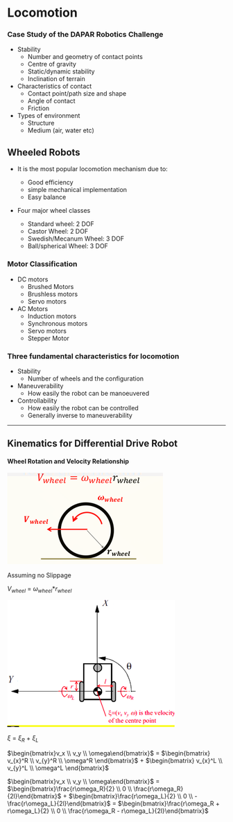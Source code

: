 <script type="text/javascript" charset="utf-8" 
src="https://cdn.mathjax.org/mathjax/latest/MathJax.js?config=TeX-AMS-MML_HTMLorMML,
https://vincenttam.github.io/javascripts/MathJaxLocal.js"></script>

# Locomotion

### Case Study of the DAPAR Robotics Challenge

- Stability
  - Number and geometry of contact points
  - Centre of gravity
  - Static/dynamic stability
  - Inclination of terrain
- Characteristics of contact
  - Contact point/path size and shape
  - Angle of contact
  - Friction
- Types of environment
  - Structure
  - Medium (air, water etc)

## Wheeled Robots

- It is the most popular locomotion mechanism due to:

  - Good efficiency
  - simple mechanical implementation
  - Easy balance
- Four major wheel classes

  - Standard wheel: 2 DOF
  - Castor Wheel: 2 DOF
  - Swedish/Mecanum Wheel: 3 DOF
  - Ball/spherical Wheel: 3 DOF

### Motor Classification

- DC motors
  - Brushed Motors
  - Brushless motors
  - Servo motors
- AC Motors
  - Induction motors
  - Synchronous motors
  - Servo motors
  - Stepper Motor

### Three fundamental characteristics for locomotion

- Stability
  - Number of wheels and the configuration
- Maneuverability
  - How easily the robot can be manoeuvered
- Controllability
  - How easily the robot can be controlled
  - Generally inverse to maneuverability

---

## Kinematics for Differential Drive Robot

#### Wheel Rotation and Velocity Relationship

![1622593601169.png](./1622593601169.png)

Assuming no Slippage

$V_{wheel}$ = $\omega_{wheel}$*$r_{wheel}$

![diff-drive.png](./diff-drive.png)

$\xi$ = $\xi_R$ + $\xi_L$

$\begin{bmatrix}v_x \\ v_y \\ \omega\end{bmatrix}$ = $\begin{bmatrix} v_{x}^R \\ v_{y}^R \\ \omega^R  \end{bmatrix}$ + $\begin{bmatrix} v_{x}^L \\ v_{y}^L \\ \omega^L \end{bmatrix}$

$\begin{bmatrix}v_x \\ v_y \\ \omega\end{bmatrix}$ = $\begin{bmatrix}\frac{r\omega_R}{2} \\ 0 \\ \frac{r\omega_R}{2l}\end{bmatrix}$ + $\begin{bmatrix}\frac{r\omega_L}{2} \\ 0 \\ -\frac{r\omega_L}{2l}\end{bmatrix}$ = $\begin{bmatrix}\frac{r\omega_R + r\omega_L}{2} \\ 0 \\ \frac{r\omega_R - r\omega_L}{2l}\end{bmatrix}$

